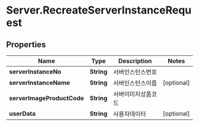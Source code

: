 # Server.RecreateServerInstanceRequest

## Properties
Name | Type | Description | Notes
------------ | ------------- | ------------- | -------------
**serverInstanceNo** | **String** | 서버인스턴스번호 | 
**serverInstanceName** | **String** | 서버인스턴스이름 | [optional] 
**serverImageProductCode** | **String** | 서버이미지상품코드 | 
**userData** | **String** | 사용자데이터 | [optional] 


